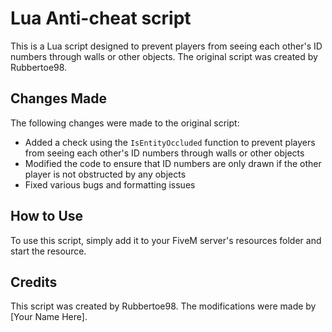 # Lua Anti-cheat script

This is a Lua script designed to prevent players from seeing each other's ID numbers through walls or other objects. The original script was created by Rubbertoe98.

## Changes Made

The following changes were made to the original script:

- Added a check using the `IsEntityOccluded` function to prevent players from seeing each other's ID numbers through walls or other objects
- Modified the code to ensure that ID numbers are only drawn if the other player is not obstructed by any objects
- Fixed various bugs and formatting issues

## How to Use

To use this script, simply add it to your FiveM server's resources folder and start the resource.

## Credits

This script was created by Rubbertoe98. The modifications were made by [Your Name Here].
